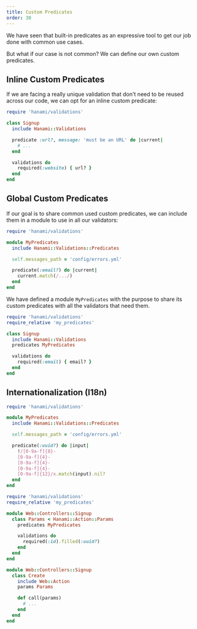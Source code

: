 ```yaml
---
title: Custom Predicates
order: 30
---
```


We have seen that built-in predicates as an expressive tool to get our job done with common use cases.

But what if our case is not common? We can define our own custom predicates.

## Inline Custom Predicates

If we are facing a really unique validation that don't need to be reused across our code, we can opt for an inline custom predicate:

```ruby
require 'hanami/validations'

class Signup
  include Hanami::Validations

  predicate :url?, message: 'must be an URL' do |current|
    # ...
  end

  validations do
    required(:website) { url? }
  end
end
```

## Global Custom Predicates

If our goal is to share common used custom predicates, we can include them in a module to use in all our validators:

```ruby
require 'hanami/validations'

module MyPredicates
  include Hanami::Validations::Predicates

  self.messages_path = 'config/errors.yml'

  predicate(:email?) do |current|
    current.match(/.../)
  end
end
```

We have defined a module `MyPredicates` with the purpose to share its custom predicates with all the validators that need them.

```ruby
require 'hanami/validations'
require_relative 'my_predicates'

class Signup
  include Hanami::Validations
  predicates MyPredicates

  validations do
    required(:email) { email? }
  end
end
```

## Internationalization (I18n)

```ruby
require 'hanami/validations'

module MyPredicates
  include Hanami::Validations::Predicates

  self.messages_path = 'config/errors.yml'

  predicate(:uuid?) do |input|
    !/[0-9a-f]{8}-
    [0-9a-f]{4}-
    [0-9a-f]{4}-
    [0-9a-f]{4}-
    [0-9a-f]{12}/x.match(input).nil?
  end
end
```

```ruby
require 'hanami/validations'
require_relative 'my_predicates'

module Web::Controllers::Signup
  class Params < Hanami::Action::Params
    predicates MyPredicates

    validations do
      required(:id).filled(:uuid?)
    end
  end
end
```

```ruby
module Web::Controllers::Signup
  class Create
    include Web::Action
    params Params

    def call(params)
      # ...
    end
  end
end
```
